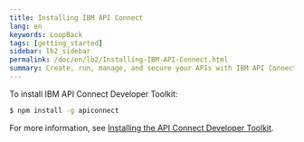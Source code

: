 ```yaml
---
title: Installing IBM API Connect
lang: en
keywords: LoopBack
tags: [getting_started]
sidebar: lb2_sidebar
permalink: /doc/en/lb2/Installing-IBM-API-Connect.html
summary: Create, run, manage, and secure your APIs with IBM API Connect.
---
```


To install IBM API Connect Developer Toolkit:

```sh
$ npm install -g apiconnect
```

For more information, see [Installing the API Connect Developer Toolkit](http://www.ibm.com/support/knowledgecenter/SSFS6T/com.ibm.apic.toolkit.doc/tapim_cli_install.html).
